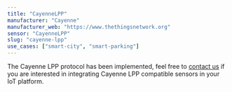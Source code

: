 ```yaml
---
title: "CayenneLPP"
manufacturer: "Cayenne"
manufacturer_web: "https://www.thethingsnetwork.org"
sensor: "CayenneLPP"
slug: "cayenne-lpp"
use_cases: ["smart-city", "smart-parking"]
---
```


The Cayenne LPP protocol has been implemented, feel free to [contact us](/contact/) if you are interested in integrating Cayenne LPP compatible sensors in your IoT platform.